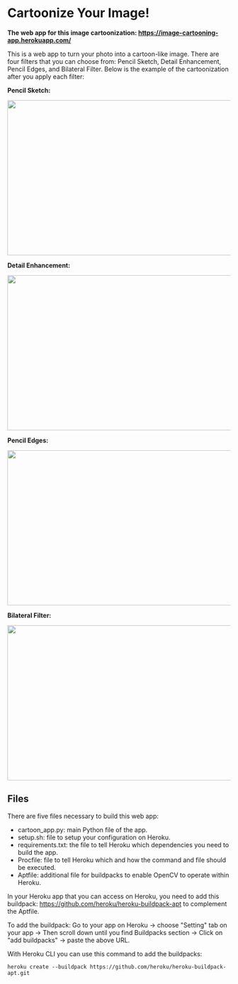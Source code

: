 # Cartoonize Your Image!

**The web app for this image cartoonization: https://image-cartooning-app.herokuapp.com/**

This is a web app to turn your photo into a cartoon-like image. There are four filters that you can choose from: Pencil Sketch, Detail Enhancement, Pencil Edges, and Bilateral Filter. Below is the example of the cartoonization after you apply each filter:

**Pencil Sketch:**

<p align="center">
  <img width="700" height="350" src=https://github.com/marcellusruben/Image_Cartooning_Web_App/blob/master/image/pencil_sketch.png>
</p>

**Detail Enhancement:**

<p align="center">
  <img width="700" height="350" src=https://github.com/marcellusruben/Image_Cartooning_Web_App/blob/master/image/detail_enhancement.png>
</p>

**Pencil Edges:**

<p align="center">
  <img width="700" height="350" src=https://github.com/marcellusruben/Image_Cartooning_Web_App/blob/master/image/pencil_edges.png>
</p>

**Bilateral Filter:**

<p align="center">
  <img width="700" height="350" src=https://github.com/marcellusruben/Image_Cartooning_Web_App/blob/master/image/bilateral_filtering.png>
</p>

## Files

There are five files necessary to build this web app:

- cartoon_app.py: main Python file of the app.
- setup.sh: file to setup your configuration on Heroku.
- requirements.txt: the file to tell Heroku which dependencies you need to build the app.
- Procfile: file to tell Heroku which and how the command and file should be executed.
- Aptfile: additional file for buildpacks to enable OpenCV to operate within Heroku.

In your Heroku app that you can access on Heroku, you need to add this buildpack: https://github.com/heroku/heroku-buildpack-apt to complement the Aptfile.

To add the buildpack: Go to your app on Heroku -> choose "Setting" tab on your app -> Then scroll down until you find Buildpacks section -> Click on "add buildpacks" -> paste the above URL.

With Heroku CLI you can use this command to add the buildpacks: 

```
heroku create --buildpack https://github.com/heroku/heroku-buildpack-apt.git
```


